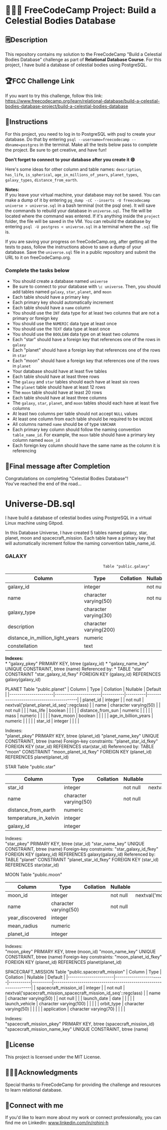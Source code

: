 # 👩🏻‍💻 FreeCodeCamp Project: Build a Celestial Bodies Database

## 🗒️Description
This repository contains my solution to the FreeCodeCamp "Build a Celestial Bodies Database" challenge as part of **Relational Database Course**. For this project, I have build a database of celestial bodies using PostgreSQL.

## 🏆FCC Challenge Link
If you want to try this challenge, follow this link:   
https://www.freecodecamp.org/learn/relational-database/build-a-celestial-bodies-database-project/build-a-celestial-bodies-database

## 📜Instructions
For this project, you need to log in to PostgreSQL with psql to create your database. Do that by entering `psql --username=freecodecamp --dbname=postgres` in the terminal. Make all the tests below pass to complete the project. Be sure to get creative, and have fun!

**Don't forget to connect to your database after you create it 😄**

Here's some ideas for other column and table names: `description`, `has_life`, `is_spherical`, `age_in_millions_of_years`, `planet_types`, `galaxy_types`, `distance_from_earth`.

**Notes:**   
If you leave your virtual machine, your database may not be saved. You can make a dump of it by entering `pg_dump -cC --inserts -U freecodecamp universe > universe.sql` in a bash terminal (not the psql one). It will save the commands to rebuild your database in `universe.sql`. The file will be located where the command was entered. If it's anything inside the `project` folder, the file will be saved in the VM. You can rebuild the database by entering `psql -U postgres < universe.sql` in a terminal where the `.sql` file is.

If you are saving your progress on freeCodeCamp.org, after getting all the tests to pass, follow the instructions above to save a dump of your database. Save the `universe.sql` file in a public repository and submit the URL to it on freeCodeCamp.org.

### Complete the tasks below
- You should create a database named `universe`
- Be sure to connect to your database with `\c universe`. Then, you should add tables named `galaxy`, `star`, `planet`, and `moon`
- Each table should have a primary key
- Each primary key should automatically increment
- Each table should have a `name` column
- You should use the `INT` data type for at least two columns that are not a primary or foreign key
- You should use the `NUMERIC` data type at least once
- You should use the `TEXT` data type at least once
- You should use the `BOOLEAN` data type on at least two columns
- Each "star" should have a foreign key that references one of the rows in `galaxy`
- Each "planet" should have a foreign key that references one of the rows in `star`
- Each "moon" should have a foreign key that references one of the rows in `planet`
- Your database should have at least five tables
- Each table should have at least three rows
- The `galaxy` and `star` tables should each have at least six rows
- The `planet` table should have at least 12 rows
- The `moon` table should have at least 20 rows
- Each table should have at least three columns
- The `galaxy`, `star`, `planet`, and `moon` tables should each have at least five columns
- At least two columns per table should not accept `NULL` values
- At least one column from each table should be required to be `UNIQUE`
- All columns named `name` should be of type `VARCHAR`
- Each primary key column should follow the naming convention `table_name_id`. For example, the `moon` table should have a primary key column named `moon_id`
- Each foreign key column should have the same name as the column it is referencing

## 🎇Final message after Completion
Congratulations on completing "Celestial Bodies Database"!  
You've reached the end of the road...

# Universe-DB.sql
I have build a database of celestial bodies using PostgreSQL in a virtual Linux machine using Gitpod. 

In this Database Universe, I have created 5 tables named galaxy, star, planet, moon and spacecraft_mission. Each table have a primary key that will automatically increment follow the naming convention table_name_id. 

### GALAXY
                                                Table "public.galaxy"
|             Column              |          Type          | Collation | Nullable |                  Default                  |
|---------------------------------|------------------------|-----------|----------|-------------------------------------------|
| galaxy_id                       | integer                |           | not null | nextval('galaxy_galaxy_id_seq'::regclass) |
| name                            | character varying(50)  |           | not null |                                           |
| galaxy_type                     | character varying(30)  |           |          |                                           |
| description                     | character varying(200) |           |          |                                           |
| distance_in_million_light_years | numeric                |           |          |                                           |
| constellation                   | text                   |           |          |                                           |

**Indexes:**   
    * "galaxy_pkey" PRIMARY KEY, btree (galaxy_id)
    * "galaxy_name_key" UNIQUE CONSTRAINT, btree (name)
Referenced by:
    * TABLE "star" CONSTRAINT "star_galaxy_id_fkey" FOREIGN KEY (galaxy_id) REFERENCES galaxy(galaxy_id)

PLANET
                                               Table "public.planet"
|        Column        |         Type          | Collation | Nullable |                  Default                  |
|----------------------|-----------------------|-----------|----------|-------------------------------------------|
| planet_id            | integer               |           | not null | nextval('planet_planet_id_seq'::regclass) |
| name                 | character varying(50) |           | not null |                                           |
| has_life             | boolean               |           |          |                                           |
| distance_from_sun    | numeric               |           |          |                                           |
| mass                 | numeric               |           |          |                                           |
| have_moon            | boolean               |           |          |                                           |
| age_in_billion_years | numeric               |           |          |                                           |
| star_id              | integer               |           |          |                                           |

Indexes:   
    "planet_pkey" PRIMARY KEY, btree (planet_id)
    "planet_name_key" UNIQUE CONSTRAINT, btree (name)
Foreign-key constraints:
    "planet_star_id_fkey" FOREIGN KEY (star_id) REFERENCES star(star_id)
Referenced by:
    TABLE "moon" CONSTRAINT "moon_planet_id_fkey" FOREIGN KEY (planet_id) REFERENCES planet(planet_id)

STAR
                                              Table "public.star"

|        Column         |         Type          | Collation | Nullable |                Default                |
|-----------------------|-----------------------|-----------|----------|---------------------------------------|
| star_id               | integer               |           | not null | nextval('star_star_id_seq'::regclass) |
| name                  | character varying(50) |           | not null |                                       |
| distance_from_earth   | numeric               |           |          |                                       |
| temperature_in_kelvin | integer               |           |          |                                       |
| galaxy_id             | integer               |           |          |                                       |
 
Indexes:   
    "star_pkey" PRIMARY KEY, btree (star_id)
    "star_name_key" UNIQUE CONSTRAINT, btree (name)
Foreign-key constraints:
    "star_galaxy_id_fkey" FOREIGN KEY (galaxy_id) REFERENCES galaxy(galaxy_id)
Referenced by:
    TABLE "planet" CONSTRAINT "planet_star_id_fkey" FOREIGN KEY (star_id) REFERENCES star(star_id)

MOON
                                           Table "public.moon"

|     Column      |         Type          | Collation | Nullable |                Default                |
|-----------------|-----------------------|-----------|----------|---------------------------------------|
| moon_id         | integer               |           | not null | nextval('moon_moon_id_seq'::regclass) |
| name            | character varying(50) |           | not null |                                       |
| year_discovered | integer               |           |          |                                       |
| mean_radius     | numeric               |           |          |                                       |
| planet_id       | integer               |           |          |                                       |

Indexes:   
    "moon_pkey" PRIMARY KEY, btree (moon_id)
    "moon_name_key" UNIQUE CONSTRAINT, btree (name)
Foreign-key constraints:
    "moon_planet_id_fkey" FOREIGN KEY (planet_id) REFERENCES planet(planet_id)

SPACECRAFT_MISSION
                                                      Table "public.spacecraft_mission"
|        Column         |          Type          | Collation | Nullable |                              Default                              |
|-----------------------|------------------------|-----------|----------|-------------------------------------------------------------------|
| spacecraft_mission_id | integer                |           | not null | nextval('spacecraft_mission_spacecraft_mission_id_seq'::regclass) |
| name                  | character varying(50)  |           | not null |                                                                   |
| launch_date           | date                   |           |          |                                                                   |
| launch_vehicle        | character varying(100) |           |          |                                                                   |
| orbit_type            | character varying(50)  |           |          |                                                                   |
| application           | character varying(70)  |           |          |                                                                   |

Indexes:   
    "spacecraft_mission_pkey" PRIMARY KEY, btree (spacecraft_mission_id)
    "spacecraft_mission_name_key" UNIQUE CONSTRAINT, btree (name)
    
## 🔏License
This project is licensed under the MIT License.

## 🙇🏻‍♀️Acknowledgments
Special thanks to FreeCodeCamp for providing the challenge and resources to learn relational database.

## 🚀Connect with me
If you'd like to learn more about my work or connect professionally, you can find me on LinkedIn: www.linkedin.com/in/rohini-h
